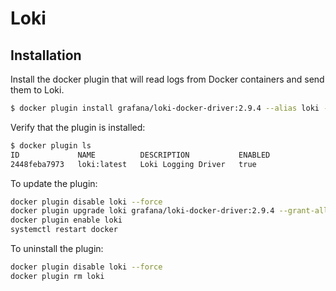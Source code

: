 # Loki

## Installation

Install the docker plugin that will read logs from Docker containers and send them to Loki.
```bash
$ docker plugin install grafana/loki-docker-driver:2.9.4 --alias loki --grant-all-permissions
```


Verify that the plugin is installed:

```bash
$ docker plugin ls
ID             NAME          DESCRIPTION           ENABLED
2448feba7973   loki:latest   Loki Logging Driver   true
```


To update the plugin:

```bash
docker plugin disable loki --force
docker plugin upgrade loki grafana/loki-docker-driver:2.9.4 --grant-all-permissions
docker plugin enable loki
systemctl restart docker
```


To uninstall the plugin:

```bash
docker plugin disable loki --force
docker plugin rm loki
```
